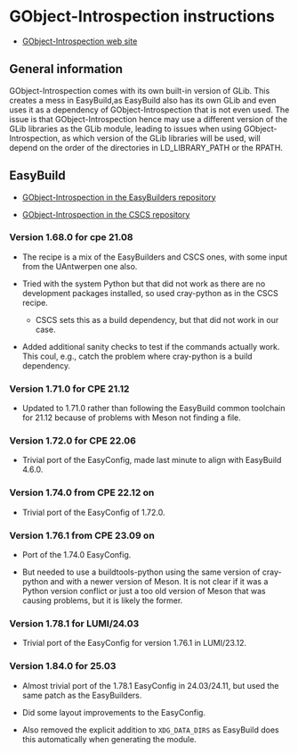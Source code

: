 # GObject-Introspection instructions

-   [GObject-Introspection web site](https://gi.readthedocs.io/en/latest/)


## General information

GObject-Introspection comes with its own built-in version of GLib. This creates a mess 
in EasyBuild,as EasyBuild also has its own GLib and even uses it as a dependency of
GObject-Introspection that is not even used. The issue is that GObject-Introspection
hence may use a different version of the GLib libraries as the GLib module, leading
to issues when using GObject-Introspection, as which version of the GLib libraries
will be used, will depend on the order of the directories in LD_LIBRARY_PATH or 
the RPATH. 


## EasyBuild

-   [GObject-Introspection in the EasyBuilders repository](https://github.com/easybuilders/easybuild-easyconfigs/tree/develop/easybuild/easyconfigs/g/GObject-Introspection)

-   [GObject-Introspection in the CSCS repository](https://github.com/eth-cscs/production/tree/master/easybuild/easyconfigs/g/GObject-Introspection)



### Version 1.68.0 for cpe 21.08

-   The recipe is a mix of the EasyBuilders and CSCS ones, with some input from
    the UAntwerpen one also.

-   Tried with the system Python but that did not work as there are no development
    packages installed, so used cray-python as in the CSCS recipe.

    -   CSCS sets this as a build dependency, but that did not work in our case.

-   Added additional sanity checks to test if the commands actually work. This coul,
    e.g., catch the problem where cray-python is a build dependency.


### Version 1.71.0 for CPE 21.12

-   Updated to 1.71.0 rather than following the EasyBuild common toolchain for 21.12
    because of problems with Meson not finding a file.


### Version 1.72.0 for CPE 22.06

-   Trivial port of the EasyConfig, made last minute to align with EasyBuild 4.6.0.

  
### Version 1.74.0 from CPE 22.12 on

-   Trivial port of the EasyConfig of 1.72.0.


### Version 1.76.1 from CPE 23.09 on

-   Port of the 1.74.0 EasyConfig.

-   But needed to use a buildtools-python using the same version of cray-python
    and with a newer version of Meson. It is not clear if it was a Python version
    conflict or just a too old version of Meson that was causing problems, but
    it is likely the former.


### Version 1.78.1 for LUMI/24.03

-   Trivial port of the EasyConfig for version 1.76.1 in LUMI/23.12.


### Version 1.84.0 for 25.03

-   Almost trivial port of the 1.78.1 EasyConfig in 24.03/24.11, but used
    the same patch as the EasyBuilders.
    
-   Did some layout improvements to the EasyConfig.
    
-   Also removed the explicit addition to `XDG_DATA_DIRS` as EasyBuild does this automatically
    when generating the module.

